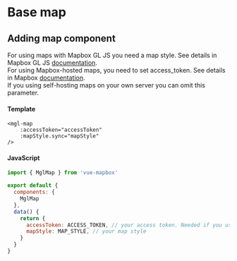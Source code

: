 # Base map
## Adding map component

For using maps with Mapbox GL JS you need a map style. See details in Mapbox GL JS [documentation](https://mapbox.com/mapbox-gl-js/style-spec).  
For using Mapbox-hosted maps, you need to set access_token. See details in Mapbox [documentation](https://mapbox.com/help/define-access-token/).  
If you using self-hosting maps on your own server you can omit this parameter.  

#### Template
```vue
<mgl-map
    :accessToken="accessToken"
    :mapStyle.sync="mapStyle"
/>
```

#### JavaScript
```javascript
import { MglMap } from 'vue-mapbox'

export default {
  components: {
    MglMap
  },
  data() {
    return {
      accessToken: ACCESS_TOKEN, // your access token. Needed if you using Mapbox maps
      mapStyle: MAP_STYLE, // your map style
    }
  }
}
```
